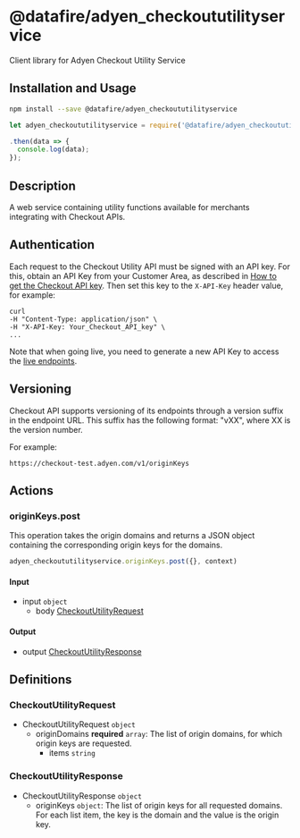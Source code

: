 # @datafire/adyen_checkoututilityservice

Client library for Adyen Checkout Utility Service

## Installation and Usage
```bash
npm install --save @datafire/adyen_checkoututilityservice
```
```js
let adyen_checkoututilityservice = require('@datafire/adyen_checkoututilityservice').create();

.then(data => {
  console.log(data);
});
```

## Description

A web service containing utility functions available for merchants integrating with Checkout APIs.
## Authentication
Each request to the Checkout Utility API must be signed with an API key. For this, obtain an API Key from your Customer Area, as described in [How to get the Checkout API key](https://docs.adyen.com/developers/user-management/how-to-get-the-checkout-api-key). Then set this key to the `X-API-Key` header value, for example:

```
curl
-H "Content-Type: application/json" \
-H "X-API-Key: Your_Checkout_API_key" \
...
```
Note that when going live, you need to generate a new API Key to access the [live endpoints](https://docs.adyen.com/developers/api-reference/live-endpoints).

## Versioning
Checkout API supports versioning of its endpoints through a version suffix in the endpoint URL. This suffix has the following format: "vXX", where XX is the version number.

For example:
```
https://checkout-test.adyen.com/v1/originKeys
```

## Actions

### originKeys.post
This operation takes the origin domains and returns a JSON object containing the corresponding origin keys for the domains.


```js
adyen_checkoututilityservice.originKeys.post({}, context)
```

#### Input
* input `object`
  * body [CheckoutUtilityRequest](#checkoututilityrequest)

#### Output
* output [CheckoutUtilityResponse](#checkoututilityresponse)



## Definitions

### CheckoutUtilityRequest
* CheckoutUtilityRequest `object`
  * originDomains **required** `array`: The list of origin domains, for which origin keys are requested.
    * items `string`

### CheckoutUtilityResponse
* CheckoutUtilityResponse `object`
  * originKeys `object`: The list of origin keys for all requested domains. For each list item, the key is the domain and the value is the origin key.


